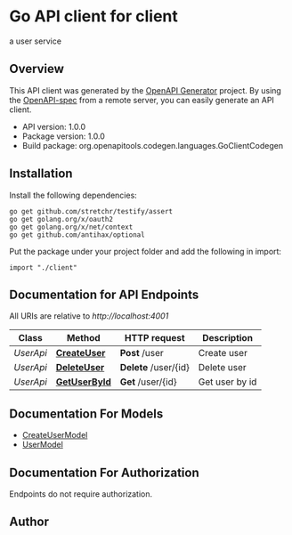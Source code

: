 # Go API client for client

a user service

## Overview
This API client was generated by the [OpenAPI Generator](https://openapi-generator.tech) project.  By using the [OpenAPI-spec](https://www.openapis.org/) from a remote server, you can easily generate an API client.

- API version: 1.0.0
- Package version: 1.0.0
- Build package: org.openapitools.codegen.languages.GoClientCodegen

## Installation

Install the following dependencies:
```
go get github.com/stretchr/testify/assert
go get golang.org/x/oauth2
go get golang.org/x/net/context
go get github.com/antihax/optional
```

Put the package under your project folder and add the following in import:
```golang
import "./client"
```

## Documentation for API Endpoints

All URIs are relative to *http://localhost:4001*

Class | Method | HTTP request | Description
------------ | ------------- | ------------- | -------------
*UserApi* | [**CreateUser**](docs/UserApi.md#createuser) | **Post** /user | Create user
*UserApi* | [**DeleteUser**](docs/UserApi.md#deleteuser) | **Delete** /user/{id} | Delete user
*UserApi* | [**GetUserById**](docs/UserApi.md#getuserbyid) | **Get** /user/{id} | Get user by id


## Documentation For Models

 - [CreateUserModel](docs/CreateUserModel.md)
 - [UserModel](docs/UserModel.md)


## Documentation For Authorization
 Endpoints do not require authorization.


## Author




